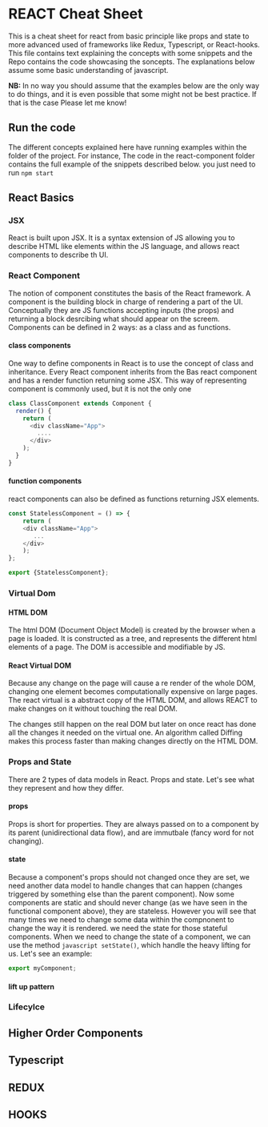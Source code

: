 # REACT Cheat Sheet

This is a cheat sheet for react from basic principle like props and state to more advanced used of frameworks like Redux, Typescript, or React-hooks. 
This file contains text explaining the concepts with some snippets and the Repo contains the code showcasing the soncepts. The explanations below assume some basic understanding of javascript.

**NB:** In no way you should assume that the examples below are the only way to do things, and it is even possible that some might not be best practice. If that is the case Please let me know!

## Run the code
The different concepts explained here have running examples within the folder of the project. For instance,
The code in the react-component folder contains the full example of the snippets described below.
you just need to run ```npm start```

## React Basics
### JSX 
React is built upon JSX. It is a syntax extension of JS allowing you to describe HTML like elements within the JS language, and allows react components to describe th UI.
### React Component
The notion of component constitutes the basis of the React framework. A component is the building block in charge of rendering a part of the UI.
Conceptually they are JS functions accepting inputs (the props) and returning a block desrcibing what should appear on the screem.
Components can be defined in 2 ways: as a class and as functions.
#### class components
One way to define components in React is to use the concept of class and inheritance. 
Every React component inherits from the Bas react component and has a render function returning some JSX. This way of representing component is commonly used, but it is not the only one
```javascript
class ClassComponent extends Component {
  render() {
    return (
      <div className="App">
        ....
      </div>
    );
  }
}
````
#### function components
react components can also be defined as functions returning JSX elements. 
```javascript
const StatelessComponent = () => {
    return (
    <div className="App">
       ...
    </div>
    );
};

export {StatelessComponent};
```
### Virtual Dom
#### HTML DOM
The html DOM (Document Object Model) is created by the browser when a page is loaded. It is constructed as a tree, and represents the different html elements of a page.
The DOM is accessible and modifiable by JS.

#### React Virtual DOM 
Because any change on the page will cause a re render of the whole DOM, changing one element becomes computationally expensive on large pages. 
The react virtual is a abstract copy of the HTML DOM, and allows  REACT to make changes on it without touching the real DOM.

The changes still happen on the real DOM but later on once react has done all the changes it needed on the virtual one. An algorithm called Diffing makes this process faster than making changes directly on the HTML DOM.

### Props and State
There are 2 types of data models in React. Props and state. Let's see what they represent and how they differ.
#### props
Props is short for properties. They are always passed on to a component by its parent (unidirectional data flow), and are immutbale (fancy word for not changing). 
#### state
Because a component's props should not changed once they are set, we need another data model to handle changes that can happen (changes triggered by something else than the parent component).
Now some components are static and should never change (as we have seen in the functional component above), they are stateless. However you will see that many times we need to change some data within the compnonent to change the way it is rendered. we need the state for those stateful components.
When we need to change the state of a component, we can use the method  ```javascript setState()```, which handle the heavy lifting for us. Let's see an example:

```javascript
export myComponent;
```
#### lift up pattern
### Lifecylce
## Higher Order Components
## Typescript
## REDUX
## HOOKS


